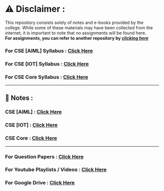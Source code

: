 # ⚠️ Disclaimer :
This repository consists solely of notes and e-books provided by the college. While some of these materials may have been collected from the internet, it is important to note that no assignments will be found here.<br><b>For assignments, you can refer to another repository by <i>[clicking here](https://github.com/BEASTgg/6thsem)</i></b>

### For CSE [AIML] Syllabus : [Click Here](https://drive.google.com/file/d/1yrGbihfzZ1eUXk3-XJKtphce8ZtIf2oB/view?usp=sharing)
### For CSE [IOT] Syllabus : [Click Here](https://drive.google.com/file/d/1t3p1AXfcaK7lLmiY8Cs7lQ14NKkH8v2C/view?usp=sharing)
### For CSE Core Syllabus : [Click Here](https://drive.google.com/file/d/1TJuCKXUKw_iQDzJiN_kJm9904Wh2tLmT/view?usp=sharing)

---------------------------------------------------------------------------------------------------------------------------------------------------------------------------------


## 📜 Notes :

### CSE [AIML] : [Click Here](https://drive.google.com/drive/folders/1hShwytp6_5sdS7c2b9JUgJlm9-vqrra3?usp=sharing)
### CSE [IOT] : [Click Here](https://drive.google.com/drive/folders/1kw6wAgpG7A8vkqv1cN31J5YyZ7KBmrxv?usp=sharing)
### CSE Core : [Click Here](https://drive.google.com/drive/folders/1HoT6_6cuGXEZpViaBFT1jq-Pi6EWT3Lt?usp=sharing)

---------------------------------------------------------------------------------------------------------------------------------------------------------------------------------


### For Question Papers : [Click Here](https://drive.google.com/drive/folders/1JAOuZ0my-8RPNgta7oLBeFwZnHZhadVJ?usp=sharing)
### For Youtube Playlists / Videos : [Click Here](https://drive.google.com/file/d/1rlhgigA6dR4UaMJLO5TFmMNoWFfUYPmS/view?usp=sharing)
### For Google Drive : [Click Here](https://drive.google.com/drive/folders/1mUm7of83a41k5uJQLcgt91DZne-b479P?usp=sharing)